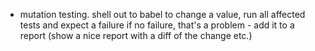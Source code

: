 - mutation testing. shell out to babel to change a value, run all affected tests and expect a failure
  if no failure, that's a problem - add it to a report (show a nice report with a diff of the change etc.)
